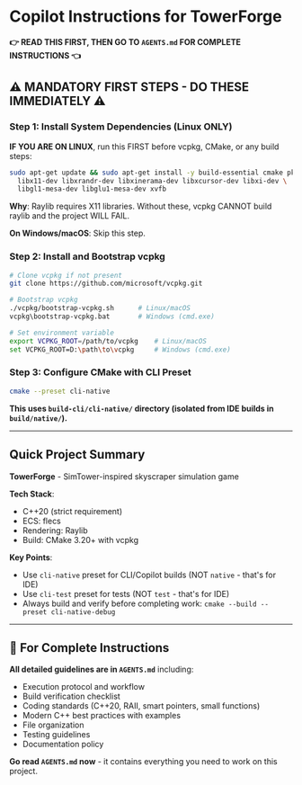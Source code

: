 # Copilot Instructions for TowerForge

**👉 READ THIS FIRST, THEN GO TO `AGENTS.md` FOR COMPLETE INSTRUCTIONS 👈**

## ⚠️ MANDATORY FIRST STEPS - DO THESE IMMEDIATELY ⚠️

### Step 1: Install System Dependencies (Linux ONLY)

**IF YOU ARE ON LINUX**, run this FIRST before vcpkg, CMake, or any build steps:

```bash
sudo apt-get update && sudo apt-get install -y build-essential cmake pkg-config \
  libx11-dev libxrandr-dev libxinerama-dev libxcursor-dev libxi-dev \
  libgl1-mesa-dev libglu1-mesa-dev xvfb
```

**Why**: Raylib requires X11 libraries. Without these, vcpkg CANNOT build raylib and the project WILL FAIL.

**On Windows/macOS**: Skip this step.

### Step 2: Install and Bootstrap vcpkg

```bash
# Clone vcpkg if not present
git clone https://github.com/microsoft/vcpkg.git

# Bootstrap vcpkg
./vcpkg/bootstrap-vcpkg.sh      # Linux/macOS
vcpkg\bootstrap-vcpkg.bat       # Windows (cmd.exe)

# Set environment variable
export VCPKG_ROOT=/path/to/vcpkg    # Linux/macOS
set VCPKG_ROOT=D:\path\to\vcpkg     # Windows (cmd.exe)
```

### Step 3: Configure CMake with CLI Preset

```bash
cmake --preset cli-native
```

**This uses `build-cli/cli-native/` directory (isolated from IDE builds in `build/native/`).**

---

## Quick Project Summary

**TowerForge** - SimTower-inspired skyscraper simulation game

**Tech Stack**:
- C++20 (strict requirement)
- ECS: flecs
- Rendering: Raylib
- Build: CMake 3.20+ with vcpkg

**Key Points**:
- Use `cli-native` preset for CLI/Copilot builds (NOT `native` - that's for IDE)
- Use `cli-test` preset for tests (NOT `test` - that's for IDE)
- Always build and verify before completing work: `cmake --build --preset cli-native-debug`

---

## 📖 For Complete Instructions

**All detailed guidelines are in `AGENTS.md`** including:
- Execution protocol and workflow
- Build verification checklist
- Coding standards (C++20, RAII, smart pointers, small functions)
- Modern C++ best practices with examples
- File organization
- Testing guidelines
- Documentation policy

**Go read `AGENTS.md` now** - it contains everything you need to work on this project.

